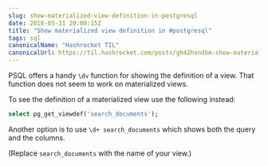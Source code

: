 ```yaml
---
slug: show-materialized-view-definition-in-postgresql
date: 2018-05-31 20:00:15Z
title: "Show materialized view definition in #postgresql"
tags: sql
canonicalName: "Hashrocket TIL"
canonicalUrl: https://til.hashrocket.com/posts/gh42hxndbm-show-materialized-view-definition-in-postgresql
---
```



PSQL offers a handy `\dv` function for showing the definition of a view. That function does not seem to work on materialized views. 

To see the definition of a materialized view use the following instead:

```sql
select pg_get_viewdef('search_documents');
```

Another option is to use `\d+ search_documents` which shows both the query and the columns.

(Replace `search_documents` with the name of your view.)
